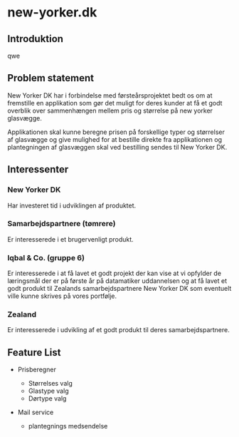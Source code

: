 # new-yorker.dk

## Introduktion

qwe

## Problem statement

New Yorker DK har i forbindelse med førsteårsprojektet bedt os om at fremstille en applikation som gør det muligt for deres kunder at få et godt overblik over sammenhængen mellem pris og størrelse på new yorker glasvægge.

Applikationen skal kunne beregne prisen på forskellige typer og størrelser af glasvægge og give mulighed for at bestille direkte fra applikationen og plantegningen af glasvæggen skal ved bestilling sendes til New Yorker DK.

## Interessenter

### New Yorker DK

Har investeret tid i udviklingen af produktet.

### Samarbejdspartnere (tømrere)

Er interesserede i et brugervenligt produkt.

### Iqbal & Co. (gruppe 6)

Er interesserede i at få lavet et godt projekt der kan vise at vi opfylder de læringsmål der er på første år på datamatiker uddannelsen og at få lavet et godt produkt til Zealands samarbejdspartnere New Yorker DK som eventuelt ville kunne skrives på vores portfølje.

### Zealand

Er interesserede i udvikling af et godt produkt til deres samarbejdspartnere.

## Feature List

- Prisberegner

  - Størrelses valg
  - Glastype valg
  - Dørtype valg

- Mail service
  - plantegnings medsendelse
